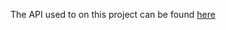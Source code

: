The API used to on this project can be found [here](https://github.com/jakeliny/node-api-discover/)

